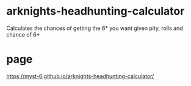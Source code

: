 # arknights-headhunting-calculator
Calculates the chances of getting the 6* you want given pity, rolls and chance of 6*

# page
https://myst-6.github.io/arknights-headhunting-calculator/

